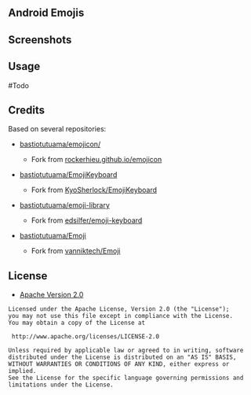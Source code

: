 ## Android Emojis

## Screenshots

## Usage

#Todo

## Credits
Based on several repositories: 

* [bastiotutuama/emojicon/](https://github.com/bastiotutuama/emojicon)
  * Fork from [rockerhieu.github.io/emojicon](http://rockerhieu.github.io/emojicon)
  
* [bastiotutuama/EmojiKeyboard](https://github.com/bastiotutuama/EmojiKeyboard)
  * Fork from [KyoSherlock/EmojiKeyboard](https://github.com/KyoSherlock/EmojiKeyboard)
  
* [bastiotutuama/emoji-library](https://github.com/bastiotutuama/emoji-library)
  * Fork from [edsilfer/emoji-keyboard](https://github.com/edsilfer/emoji-keyboard)
  
* [bastiotutuama/Emoji](https://github.com/bastiotutuama/Emoji)
  * Fork from [vanniktech/Emoji](https://github.com/vanniktech/Emoji)

## License

* [Apache Version 2.0](http://www.apache.org/licenses/LICENSE-2.0.html)

```
Licensed under the Apache License, Version 2.0 (the "License");
you may not use this file except in compliance with the License.
You may obtain a copy of the License at

 http://www.apache.org/licenses/LICENSE-2.0

Unless required by applicable law or agreed to in writing, software
distributed under the License is distributed on an "AS IS" BASIS,
WITHOUT WARRANTIES OR CONDITIONS OF ANY KIND, either express or implied.
See the License for the specific language governing permissions and
limitations under the License.
```
